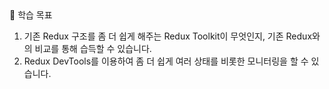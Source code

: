 

<aside> 🚩 학습 목표

1.  기존 Redux 구조를 좀 더 쉽게 해주는 Redux Toolkit이 무엇인지, 기존 Redux와의 비교를 통해 습득할 수 있습니다.
2.  Redux DevTools를 이용하여 좀 더 쉽게 여러 상태를 비롯한 모니터링을 할 수 있습니다.

</aside>
